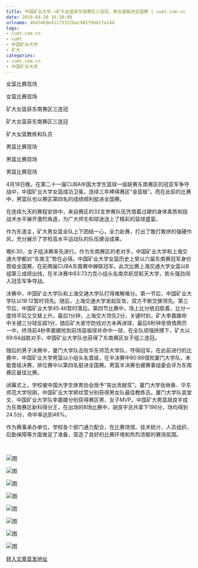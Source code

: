 ```yaml
---
title: 中国矿业大学->矿大女篮获东南赛区三连冠，男女篮挺进全国赛 | cumt.com.cn
date: 2019-04-28 16:30:09
urlname: 4643469e411733228ac981f9d81fa14d
tags: 
- cumt.com.cn
- cumt
- 中国矿业大学
- 矿大
categories:
- cumt.com.cn
- 中国矿业大学
---
```


女篮比赛现场

女篮比赛现场

矿大女篮获东南赛区三连冠

矿大女篮获东南赛区三连冠

矿大女篮教练和队员

男篮比赛现场

男篮比赛现场

男篮比赛现场

4月18日晚，在第二十一届CUBA中国大学生篮球一级联赛东南赛区的冠亚军争夺战中，中国矿业大学女篮成功卫冕，连续三年捧得赛区“金篮板”。而在此前的比赛中，男篮队也以赛区第四名的成绩顺利挺进全国赛。

在连续九天的赛程安排中，来自赛区的32支参赛队伍凭借着过硬的身体素质和技战术水平展开激烈角逐，为广大师生和球迷送上了精彩的篮球盛宴。

作为东道主，矿大男女篮全队上下团结一心，全力赴赛，打出了敢打敢拼的强硬作风，充分展示了学校高水平运动队的队伍建设成果。

晚6:30，女子组决赛率先进行。作为东南赛区的老对手，中国矿业大学和上海交通大学都对“东南王”势在必得。中国矿业大学女篮历史上曾以六届东南赛冠军身份晋级全国赛，在前两届CUBA东南赛中蝉联冠军。此次比赛上海交通大学女篮以B组第三成绩出线，在半决赛中83:73力克小组头名南京航空航天大学，势头强劲闯入冠亚军争夺战。

决赛中，中国矿业大学队和上海交通大学队打得难解难分。第一节后，中国矿业大学队以18:12暂时领先。随后，上海交通大学发起反攻，双方不断交换领先。第三节后，中国矿业大学45:46暂时落后。第四节比赛中，场上比分依旧胶着，比分一度持平后又交替上升。最后1分钟，上海交大领先2分，关键时刻，矿大李嘉娜命中关键三分球反超1分，随后矿大紧守防线对方未再进球，最后6秒钟吴倩倩两罚一中，终场前4秒李嘉娜抢到前场篮板球并命中一球，在全队顽强拼搏下，矿大以69:64战胜对手，中国矿业大学队也获得了东南赛区女子组三连冠。

随后的男子决赛中，厦门大学队击败华东师范大学队，夺得冠军。在此前进行的比赛中，中国矿业大学男篮以小组头名晋级，在半决赛中80:86惜败厦门大学队，未能晋级决赛，排位赛中以第四名挺进全国赛。男篮半决赛也被赛事组委会评为东南赛区最佳比赛。

闭幕式上，学校被中国大学生体育协会授予“突出贡献奖”。厦门大学张继勇、华东师范大学倪刚，中国矿业大学房纹萱分别获得男女队最佳教练员。厦门大学队袁堂文、中国矿业大学队李嘉娜分别获得赛区男、女子MVP。中国矿大男篮胡良宇成为东南赛区新科得分王，在出场的8场比赛中，胡良宇总共拿下196分，场均得到24.5分，命中率达到48%。

作为赛事承办单位，学校各个部门通力配合，在比赛场馆、技术统计、人员组织、后勤保障等方面做足了准备，营造了良好的比赛环境和热烈浓郁的赛场氛围。

 

![图](http://xwzx.cumt.edu.cn/_upload/article/images/1e/26/17cb2dc54c7f98ca1f09ce320612/1ca77834-3bd6-4ee1-9f15-45656b3df1e4.jpg)

![图](http://xwzx.cumt.edu.cn/_upload/article/images/1e/26/17cb2dc54c7f98ca1f09ce320612/ad827f96-5b9a-4c45-8497-e5b923463252.jpg)

![图](http://xwzx.cumt.edu.cn/_upload/article/images/1e/26/17cb2dc54c7f98ca1f09ce320612/7953068a-823b-410b-9ebf-a44b8c91440f.jpg)

![图](http://xwzx.cumt.edu.cn/_upload/article/images/1e/26/17cb2dc54c7f98ca1f09ce320612/2807c3a0-6b1e-4bac-8096-2826b28db3d4.jpg)

![图](http://xwzx.cumt.edu.cn/_upload/article/images/1e/26/17cb2dc54c7f98ca1f09ce320612/834dc61d-756b-4e10-9429-12cb71f19b47.jpg)

![图](http://xwzx.cumt.edu.cn/_upload/article/images/1e/26/17cb2dc54c7f98ca1f09ce320612/28f0aca3-39dc-4fc3-84d0-96777b188ff5.jpg)

![图](http://xwzx.cumt.edu.cn/_upload/article/images/1e/26/17cb2dc54c7f98ca1f09ce320612/b9ceb59a-17b5-4bac-8ead-7ff3504da68a.jpg)

![图](http://xwzx.cumt.edu.cn/_upload/article/images/1e/26/17cb2dc54c7f98ca1f09ce320612/13b0837a-fd24-480e-939d-3c19cb1af11e.jpg)

[转入文章首发地址](http://xwzx.cumt.edu.cn/f2/47/c513a520775/page.htm)